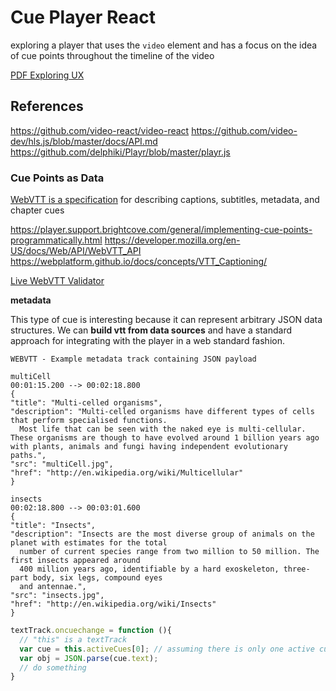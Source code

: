 # Cue Player React

exploring a player that uses the `video` element and has a focus on the idea of cue points throughout the timeline of the video

[PDF Exploring UX](https://share.getcloudapp.com/6qu8OwwB)

## References

https://github.com/video-react/video-react
https://github.com/video-dev/hls.js/blob/master/docs/API.md
https://github.com/delphiki/Playr/blob/master/playr.js

### Cue Points as Data

[WebVTT is a specification](https://w3c.github.io/webvtt/) for describing captions, subtitles, metadata, and chapter cues

https://player.support.brightcove.com/general/implementing-cue-points-programmatically.html
https://developer.mozilla.org/en-US/docs/Web/API/WebVTT_API
https://webplatform.github.io/docs/concepts/VTT_Captioning/

[Live WebVTT Validator](https://quuz.org/webvtt/)

**metadata**

This type of cue is interesting because it can represent arbitrary JSON data structures. We can **build vtt from data sources** and have a standard approach for integrating with the player in a web standard fashion.

```text
WEBVTT - Example metadata track containing JSON payload

multiCell
00:01:15.200 --> 00:02:18.800
{
"title": "Multi-celled organisms",
"description": "Multi-celled organisms have different types of cells that perform specialised functions.
  Most life that can be seen with the naked eye is multi-cellular. These organisms are though to have evolved around 1 billion years ago with plants, animals and fungi having independent evolutionary paths.",
"src": "multiCell.jpg",
"href": "http://en.wikipedia.org/wiki/Multicellular"
}

insects
00:02:18.800 --> 00:03:01.600
{
"title": "Insects",
"description": "Insects are the most diverse group of animals on the planet with estimates for the total
  number of current species range from two million to 50 million. The first insects appeared around
  400 million years ago, identifiable by a hard exoskeleton, three-part body, six legs, compound eyes
  and antennae.",
"src": "insects.jpg",
"href": "http://en.wikipedia.org/wiki/Insects"
}
```

```js
textTrack.oncuechange = function (){
  // "this" is a textTrack
  var cue = this.activeCues[0]; // assuming there is only one active cue
  var obj = JSON.parse(cue.text);
  // do something
}
```
